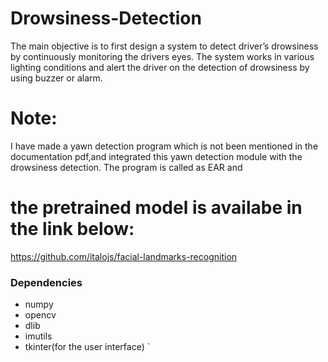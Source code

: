# Drowsiness-Detection
The main objective is to first design a system to detect driver’s drowsiness by continuously monitoring the drivers eyes. The system works in various lighting conditions and alert the driver on the detection of drowsiness by using buzzer or alarm.

# Note:
I have made a  yawn detection program which is not been mentioned in the documentation pdf,and integrated this yawn detection module with the drowsiness detection. The program is called as EAR and 

# the pretrained model is availabe in the link below:
https://github.com/italojs/facial-landmarks-recognition

### Dependencies 
* numpy 
* opencv
* dlib 
* imutils
* tkinter(for the user interface)
`



